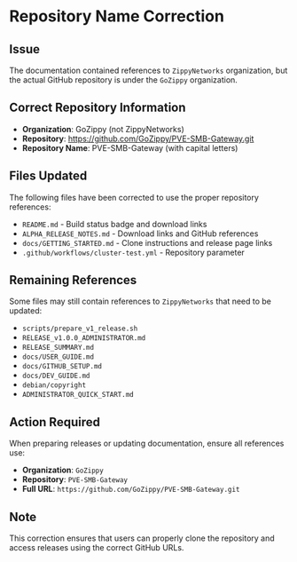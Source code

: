 # Repository Name Correction

## Issue
The documentation contained references to `ZippyNetworks` organization, but the actual GitHub repository is under the `GoZippy` organization.

## Correct Repository Information

- **Organization**: GoZippy (not ZippyNetworks)
- **Repository**: https://github.com/GoZippy/PVE-SMB-Gateway.git
- **Repository Name**: PVE-SMB-Gateway (with capital letters)

## Files Updated

The following files have been corrected to use the proper repository references:

- `README.md` - Build status badge and download links
- `ALPHA_RELEASE_NOTES.md` - Download links and GitHub references
- `docs/GETTING_STARTED.md` - Clone instructions and release page links
- `.github/workflows/cluster-test.yml` - Repository parameter

## Remaining References

Some files may still contain references to `ZippyNetworks` that need to be updated:

- `scripts/prepare_v1_release.sh`
- `RELEASE_v1.0.0_ADMINISTRATOR.md`
- `RELEASE_SUMMARY.md`
- `docs/USER_GUIDE.md`
- `docs/GITHUB_SETUP.md`
- `docs/DEV_GUIDE.md`
- `debian/copyright`
- `ADMINISTRATOR_QUICK_START.md`

## Action Required

When preparing releases or updating documentation, ensure all references use:
- **Organization**: `GoZippy`
- **Repository**: `PVE-SMB-Gateway`
- **Full URL**: `https://github.com/GoZippy/PVE-SMB-Gateway.git`

## Note

This correction ensures that users can properly clone the repository and access releases using the correct GitHub URLs. 